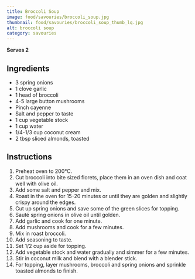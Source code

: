 ```yaml
---
title: Broccoli Soup
image: food/savouries/broccoli_soup.jpg
thumbnail: food/savouries/broccoli_soup_thumb_lq.jpg
alt: broccoli soup
category: savouries
---
```


**Serves 2**

## Ingredients

- 3 spring onions
- 1 clove garlic
- 1 head of broccoli
- 4-5 large button mushrooms
- Pinch cayenne
- Salt and pepper to taste
- 1 cup vegetable stock
- 1 cup water
- 1/4-1/3 cup coconut cream
- 2 tbsp sliced almonds, toasted

## Instructions

1. Preheat oven to 200°C.
1. Cut broccoli into bite sized florets, place them in an oven dish and coat well with olive oil.
1. Add some salt and pepper and mix.
1. Roast in the oven for 15-20 minutes or until they are golden and slightly crispy around the edges.
1. Cut up spring onions and save some of the green slices for topping.
1. Sauté spring onions in olive oil until golden.
1. Add garlic and cook for one minute.
1. Add mushrooms and cook for a few minutes.
1. Mix in roast broccoli.
1. Add seasoning to taste.
1. Set 1/2 cup aside for topping.
1. Add vegetable stock and water gradually and simmer for a few minutes.
1. Stir in coconut milk and blend with a blender stick.
1. For topping, layer mushrooms, broccoli and spring onions and sprinkle toasted almonds to finish.

